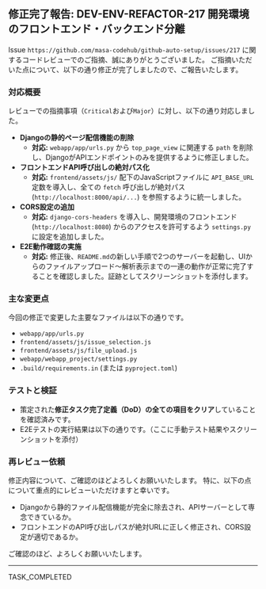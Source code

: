 ## 修正完了報告: DEV-ENV-REFACTOR-217 開発環境のフロントエンド・バックエンド分離

Issue `https://github.com/masa-codehub/github-auto-setup/issues/217` に関するコードレビューでのご指摘、誠にありがとうございました。
ご指摘いただいた点について、以下の通り修正が完了しましたので、ご報告いたします。

### 対応概要

レビューでの指摘事項（`Critical`および`Major`）に対し、以下の通り対応しました。

* **Djangoの静的ページ配信機能の削除**
    * **対応:** `webapp/app/urls.py` から `top_page_view` に関連する `path` を削除し、DjangoがAPIエンドポイントのみを提供するように修正しました。
* **フロントエンドAPI呼び出しの絶対パス化**
    * **対応:** `frontend/assets/js/` 配下のJavaScriptファイルに `API_BASE_URL` 定数を導入し、全ての `fetch` 呼び出しが絶対パス (`http://localhost:8000/api/...`) を参照するように統一しました。
* **CORS設定の追加**
    * **対応:** `django-cors-headers` を導入し、開発環境のフロントエンド (`http://localhost:8080`) からのアクセスを許可するよう `settings.py` に設定を追加しました。
* **E2E動作確認の実施**
    * **対応:** 修正後、`README.md`の新しい手順で2つのサーバーを起動し、UIからのファイルアップロード〜解析表示までの一連の動作が正常に完了することを確認しました。証跡としてスクリーンショットを添付します。

### 主な変更点

今回の修正で変更した主要なファイルは以下の通りです。

* `webapp/app/urls.py`
* `frontend/assets/js/issue_selection.js`
* `frontend/assets/js/file_upload.js`
* `webapp/webapp_project/settings.py`
* `.build/requirements.in` (または `pyproject.toml`)

### テストと検証

* 策定された**修正タスク完了定義（DoD）の全ての項目をクリア**していることを確認済みです。
* E2Eテストの実行結果は以下の通りです。（ここに手動テスト結果やスクリーンショットを添付）

### 再レビュー依頼

修正内容について、ご確認のほどよろしくお願いいたします。
特に、以下の点について重点的にレビューいただけますと幸いです。

* Djangoから静的ファイル配信機能が完全に除去され、APIサーバーとして専念できているか。
* フロントエンドのAPI呼び出しパスが絶対URLに正しく修正され、CORS設定が適切であるか。

ご確認のほど、よろしくお願いいたします。

---
TASK_COMPLETED
